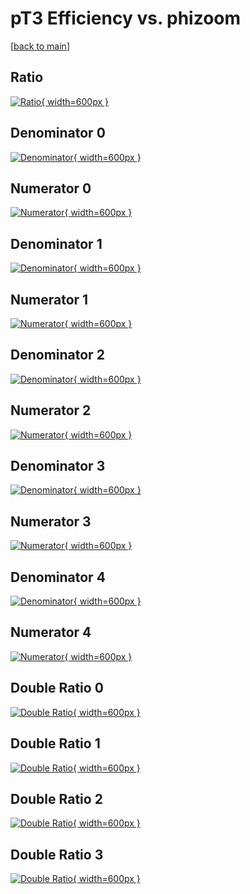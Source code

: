 # pT3 Efficiency vs. phizoom

[[back to main](./)]



## Ratio

[![Ratio](../mtv/var/pT3_base_11_1_eff_phizoom.png){ width=600px }](../mtv/var/pT3_base_11_1_eff_phizoom.pdf)

## Denominator 0

[![Denominator](../mtv/den/pT3_base_11_1_eff_phizoom_den0.png){ width=600px }](../mtv/den/pT3_base_11_1_eff_phizoom_den0.pdf)

## Numerator 0

[![Numerator](../mtv/num/pT3_base_11_1_eff_phizoom_num0.png){ width=600px }](../mtv/num/pT3_base_11_1_eff_phizoom_num0.pdf)

## Denominator 1

[![Denominator](../mtv/den/pT3_base_11_1_eff_phizoom_den1.png){ width=600px }](../mtv/den/pT3_base_11_1_eff_phizoom_den1.pdf)

## Numerator 1

[![Numerator](../mtv/num/pT3_base_11_1_eff_phizoom_num1.png){ width=600px }](../mtv/num/pT3_base_11_1_eff_phizoom_num1.pdf)

## Denominator 2

[![Denominator](../mtv/den/pT3_base_11_1_eff_phizoom_den2.png){ width=600px }](../mtv/den/pT3_base_11_1_eff_phizoom_den2.pdf)

## Numerator 2

[![Numerator](../mtv/num/pT3_base_11_1_eff_phizoom_num2.png){ width=600px }](../mtv/num/pT3_base_11_1_eff_phizoom_num2.pdf)

## Denominator 3

[![Denominator](../mtv/den/pT3_base_11_1_eff_phizoom_den3.png){ width=600px }](../mtv/den/pT3_base_11_1_eff_phizoom_den3.pdf)

## Numerator 3

[![Numerator](../mtv/num/pT3_base_11_1_eff_phizoom_num3.png){ width=600px }](../mtv/num/pT3_base_11_1_eff_phizoom_num3.pdf)

## Denominator 4

[![Denominator](../mtv/den/pT3_base_11_1_eff_phizoom_den4.png){ width=600px }](../mtv/den/pT3_base_11_1_eff_phizoom_den4.pdf)

## Numerator 4

[![Numerator](../mtv/num/pT3_base_11_1_eff_phizoom_num4.png){ width=600px }](../mtv/num/pT3_base_11_1_eff_phizoom_num4.pdf)

## Double Ratio 0

[![Double Ratio](../mtv/ratio/pT3_base_11_1_eff_phizoom_ratio0.png){ width=600px }](../mtv/ratio/pT3_base_11_1_eff_phizoom_ratio0.pdf)

## Double Ratio 1

[![Double Ratio](../mtv/ratio/pT3_base_11_1_eff_phizoom_ratio1.png){ width=600px }](../mtv/ratio/pT3_base_11_1_eff_phizoom_ratio1.pdf)

## Double Ratio 2

[![Double Ratio](../mtv/ratio/pT3_base_11_1_eff_phizoom_ratio2.png){ width=600px }](../mtv/ratio/pT3_base_11_1_eff_phizoom_ratio2.pdf)

## Double Ratio 3

[![Double Ratio](../mtv/ratio/pT3_base_11_1_eff_phizoom_ratio3.png){ width=600px }](../mtv/ratio/pT3_base_11_1_eff_phizoom_ratio3.pdf)

